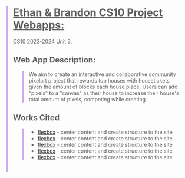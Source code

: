 <style>
blockquote {
    border-left: 5px solid #cdb0ee;
}
</style>

> # <ins>__**Ethan & Brandon CS10 Project Webapps:**__ <ins>
> CS10 2023-2024 Unit 3.
> 
> ## Web App Description:
>> We aim to create an interactive and collaborative community pixelart project that rewards top houses with housetickets given the amount of blocks each house place. Users can add "pixels" to a "canvas" as their house to increase their house's total amount of pixels, competing while creating. 
>
>
> ## Works Cited
>> - [flexbox](https://css-tricks.com/snippets/css/a-guide-to-flexbox/) - center content and create structure to the site
>> - [flexbox](https://css-tricks.com/snippets/css/a-guide-to-flexbox/) - center content and create structure to the site
>> - [flexbox](https://css-tricks.com/snippets/css/a-guide-to-flexbox/) - center content and create structure to the site
>> - [flexbox](https://css-tricks.com/snippets/css/a-guide-to-flexbox/) - center content and create structure to the site
>> - [flexbox](https://css-tricks.com/snippets/css/a-guide-to-flexbox/) - center content and create structure to the site
> 
> <br>
